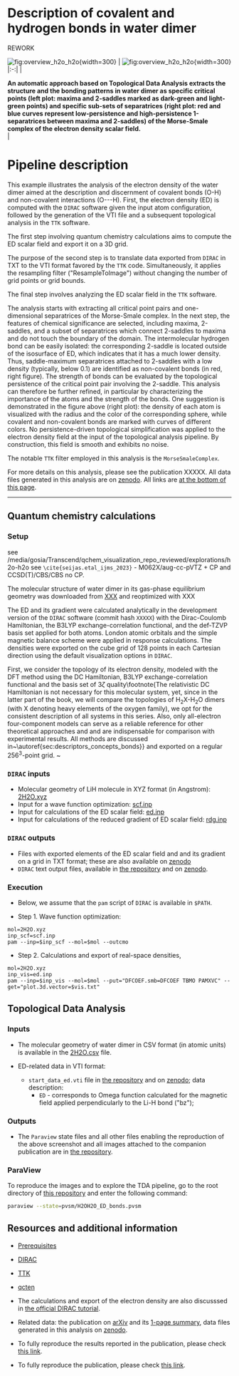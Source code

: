 # Description of covalent and hydrogen bonds in water dimer

REWORK

 ![fig:overview_h2o_h2o](screenshots/H2OH2O_ED_bonds/h2o_h2o_criticalPoints.jpg){width=300} | 
 ![fig:overview_h2o_h2o](screenshots/H2OH2O_ED_bonds/h2o_h2o_bondPersistence.jpg){width=300}  
|:-:|
|<div style="width:500px"><b>An automatic approach based on Topological Data Analysis extracts the structure and the bonding patterns in water dimer as specific critical points 
(left plot: maxima and 2-saddles marked as dark-green and light-green points) and specific sub-sets of separatrices (right plot: red and blue curves represent low-persistence and high-persistence 1-separatrices between maxima and 2-saddles) of the Morse-Smale complex of the electron density scalar field.</b></div>|


# Pipeline description

This example illustrates the analysis of the electron density of the water dimer aimed at the description and discernment of covalent bonds (O-H) and non-covalent interactions (O---H). First, the electron density (ED) is computed with the `DIRAC` software given the input atom configuration, followed by the generation of the VTI file and a subsequent topological analysis in the `TTK` software.

The first step involving quantum chemistry calculations aims to compute the ED scalar field and export it on a 3D grid.

The purpose of the second step is to translate data exported from `DIRAC` in TXT to the VTI format favored by the `TTK` code. Simultaneously, it applies the resampling filter ("ResampleToImage") without changing the number of grid points or grid bounds.

The final step involves analyzing the ED scalar field in the `TTK` software. 

The analysis starts with extracting all critical point pairs and one-dimensional separatrices of the Morse-Smale complex. 
In the next step, the features of chemical significance are selected, including maxima, 2-saddles, and a subset of separatrices which connect 2-saddles to maxima and do not touch the boundary of the domain. 
The intermolecular hydrogen bond can be easily isolated: the corresponding $2$-saddle is located outside of the isosurface of ED, which indicates that it has a much lower
density. Thus, saddle-maximum separatrices attached to $2$-saddles with a low density (typically, below $0.1$) are identified as non-covalent bonds (in red, right figure).
The strength of bonds can be evaluated by the topological persistence of the critical point pair involving the $2$-saddle.
This analysis can therefore be further refined, in particular by characterizing the importance of the atoms and the strength of the bonds.
One suggestion is demonstrated in the figure above (right plot): the density of each atom is visualized with the radius and the color of the corresponding sphere, while covalent and non-covalent bonds are marked with curves of different colors.
No persistence-driven topological simplification was applied to the electron density field at the input of the topological analysis pipeline. By construction, this field is smooth and exhibits no noise.


The notable `TTK` filter employed in this analysis is the `MorseSmaleComplex`.


For more details on this analysis, please see the publication XXXXX. All data files generated in this analysis are on [zenodo](XXXXXXXXXXX). All links are [at the bottom of this page](#resources-and-additional-information).


-----------


## Quantum chemistry calculations

### Setup

see /media/gosia/Transcend/qchem_visualization_repo_reviewed/explorations/h2o-h2o
see `\cite{seijas.etal_ijms_2023}` - M062X/aug-cc-pVTZ + CP and CCSD(T)/CBS/CBS no CP.


The molecular structure of water dimer in its gas-phase equilibrium geometry was downloaded from [XXX]() and reoptimized with XXX

The ED and its gradient were calculated analytically in the development version of the `DIRAC` software (commit hash `XXXXX`) with the Dirac-Coulomb Hamiltonian, the B3LYP exchange-correlation functional, and the def-TZVP basis set applied for both atoms. London atomic orbitals and the simple magnetic balance scheme were applied in response calculations. The densities were exported on the cube grid of 128 points in each Cartesian direction using the default visualization options in `DIRAC`.



First, we consider the topology of its electron density, modeled with the DFT method using the DC Hamiltonian, B3LYP exchange-correlation functional and the basis set of 3$\zeta$ quality\footnote{The relativistic DC Hamiltonian is not necessary for this molecular system, yet, since in the latter part of the book, we will compare the topologies of H$_2$X-H$_2$O dimers (with X denoting heavy elements of the oxygen family), we opt for the consistent description of all systems in this series. Also, only all-electron four-component models can serve as a reliable reference for other theoretical approaches and and are indispensable for comparison with experimental results. All methods are discussed in~\autoref{sec:descriptors_concepts_bonds}} and exported on a regular 256$^3$-point grid.
~                                                                                                                                                             


### `DIRAC` inputs

* Molecular geometry of LiH molecule in XYZ format (in Angstrom): [2H2O.xyz](https://github.com/tda-qchem/tda-qchem-explorations/tree/main/data/LiH_MICD/LiH.xyz)
* Input for a wave function optimization: [scf.inp](https://github.com/tda-qchem/tda-qchem-explorations/tree/main/data/LiH_MICD/dirac/dc_b3lyp_def2tzvp/inputs/scf.inp)
* Input for calculations of the ED scalar field: [ed.inp]()
* Input for calculations of the reduced gradient of ED scalar field: [rdg.inp]()

### `DIRAC` outputs

* Files with exported elements of the ED scalar field and and its gradient on a grid in TXT format; these are also available on [zenodo](XXXXX)
* `DIRAC` text output files, available in [the repository](https://github.com/tda-qchem/tda-qchem-explorations/tree/main/data/LiH_MICD/dirac/dc_b3lyp_def2tzvp/outputs) and on [zenodo](https://zenodo.org/record/7446735#.Y8BlkNKE4XU).




### Execution

* Below, we assume that the `pam` script of `DIRAC` is available in `$PATH`.

* Step 1. Wave function optimization:

```
mol=2H2O.xyz
inp_scf=scf.inp
pam --inp=$inp_scf --mol=$mol --outcmo
```

* Step 2. Calculations and export of real-space densities,

```
mol=2H2O.xyz
inp_vis=ed.inp
pam --inp=$inp_vis --mol=$mol --put="DFCOEF.smb=DFCOEF TBMO PAMXVC" --get="plot.3d.vector=$vis.txt"
```


## Topological Data Analysis

### Inputs

* The molecular geometry of water dimer in CSV format (in atomic units) is available in the [2H2O.csv](https://github.com/tda-qchem/tda-qchem-explorations/tree/main/data/LiH_MICD/LiH.csv) file.

* ED-related data in VTI format:

    * `start_data_ed.vti` file in [the repository](https://github.com/tda-qchem/tda-qchem-explorations/tree/main/data/LiH_MICD/vti/start_data_omega_bz.vti) and on [zenodo](https://zenodo.org/record/7446735#.Y8E2dtKZNhF); data description:
        * `ED` - corresponds to Omega function calculated for the magnetic field applied perpendicularly to the Li-H bond ("bz");


### Outputs

* The `Paraview` state files and all other files enabling the reproduction of the above screenshot and all images attached to the companion publication are in [the repository](https://github.com/tda-qchem/tda-qchem-explorations/tree/main/pvsm).


### ParaView

To reproduce the images and to explore the TDA pipeline, go to the root directory of [this repository](https://github.com/tda-qchem/tda-qchem-explorations) and enter the following command:

``` bash
paraview --state=pvsm/H2OH2O_ED_bonds.pvsm
```

## Resources and additional information

* [Prerequisites](https://tda-qchem.github.io/tda-qchem-examples/)
* [DIRAC](http://www.diracprogram.org/)
* [TTK](https://topology-tool-kit.github.io/)
* [qcten](TODO)

* The calculations and export of the electron density are also discusssed in [the official DIRAC tutorial](XXXX).

* Related data: the publication on [arXiv](XXXXXXXX) and its [1-page summary](), data files generated in this analysis on [zenodo](https://zenodo.org/record/7446735#.Y8BlkNKE4XU).

* To fully reproduce the results reported in the publication, please check [this link]().
* To fully reproduce the publication, please check [this link]().



